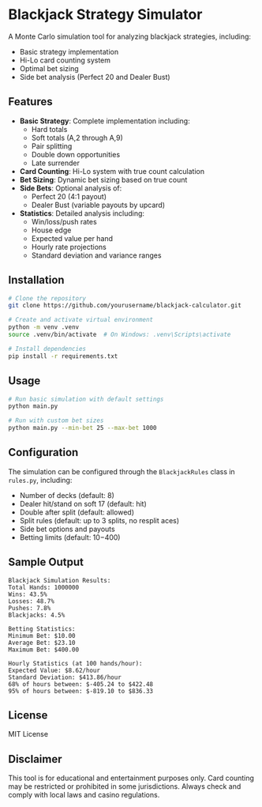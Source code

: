 # Blackjack Strategy Simulator

A Monte Carlo simulation tool for analyzing blackjack strategies, including:
- Basic strategy implementation
- Hi-Lo card counting system
- Optimal bet sizing
- Side bet analysis (Perfect 20 and Dealer Bust)

## Features

- **Basic Strategy**: Complete implementation including:
  - Hard totals
  - Soft totals (A,2 through A,9)
  - Pair splitting
  - Double down opportunities
  - Late surrender
- **Card Counting**: Hi-Lo system with true count calculation
- **Bet Sizing**: Dynamic bet sizing based on true count
- **Side Bets**: Optional analysis of:
  - Perfect 20 (4:1 payout)
  - Dealer Bust (variable payouts by upcard)
- **Statistics**: Detailed analysis including:
  - Win/loss/push rates
  - House edge
  - Expected value per hand
  - Hourly rate projections
  - Standard deviation and variance ranges

## Installation

```bash
# Clone the repository
git clone https://github.com/yourusername/blackjack-calculator.git

# Create and activate virtual environment
python -m venv .venv
source .venv/bin/activate  # On Windows: .venv\Scripts\activate

# Install dependencies
pip install -r requirements.txt
```

## Usage

```bash
# Run basic simulation with default settings
python main.py

# Run with custom bet sizes
python main.py --min-bet 25 --max-bet 1000
```

## Configuration

The simulation can be configured through the `BlackjackRules` class in `rules.py`, including:
- Number of decks (default: 8)
- Dealer hit/stand on soft 17 (default: hit)
- Double after split (default: allowed)
- Split rules (default: up to 3 splits, no resplit aces)
- Side bet options and payouts
- Betting limits (default: $10-$400)

## Sample Output

```
Blackjack Simulation Results:
Total Hands: 1000000
Wins: 43.5%
Losses: 48.7%
Pushes: 7.8%
Blackjacks: 4.5%

Betting Statistics:
Minimum Bet: $10.00
Average Bet: $23.10
Maximum Bet: $400.00

Hourly Statistics (at 100 hands/hour):
Expected Value: $8.62/hour
Standard Deviation: $413.86/hour
68% of hours between: $-405.24 to $422.48
95% of hours between: $-819.10 to $836.33
```

## License

MIT License

## Disclaimer

This tool is for educational and entertainment purposes only. Card counting may be restricted or prohibited in some jurisdictions. Always check and comply with local laws and casino regulations.
